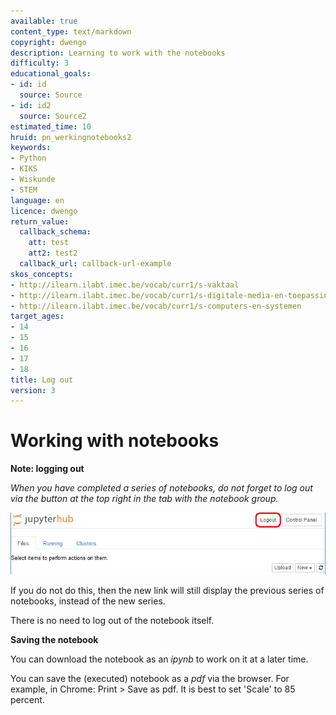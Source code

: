 ```yaml
---
available: true
content_type: text/markdown
copyright: dwengo
description: Learning to work with the notebooks
difficulty: 3
educational_goals:
- id: id
  source: Source
- id: id2
  source: Source2
estimated_time: 10
hruid: pn_werkingnotebooks2
keywords:
- Python
- KIKS
- Wiskunde
- STEM
language: en
licence: dwengo
return_value:
  callback_schema:
    att: test
    att2: test2
  callback_url: callback-url-example
skos_concepts:
- http://ilearn.ilabt.imec.be/vocab/curr1/s-vaktaal
- http://ilearn.ilabt.imec.be/vocab/curr1/s-digitale-media-en-toepassingen
- http://ilearn.ilabt.imec.be/vocab/curr1/s-computers-en-systemen
target_ages:
- 14
- 15
- 16
- 17
- 18
title: Log out
version: 3
---
```

# Working with notebooks

**Note: logging out**  

*When you have completed a series of notebooks, do not forget to log out via the button at the top right in the tab with the notebook group.*  

![](embed/LogOut.png "Log out")  

If you do not do this, then the new link will still display the previous series of notebooks, instead of the new series.

There is no need to log out of the notebook itself.

**Saving the notebook**

You can download the notebook as an *ipynb* to work on it at a later time.

You can save the (executed) notebook as a *pdf* via the browser. For example, in Chrome: Print > Save as pdf. It is best to set 'Scale' to 85 percent.